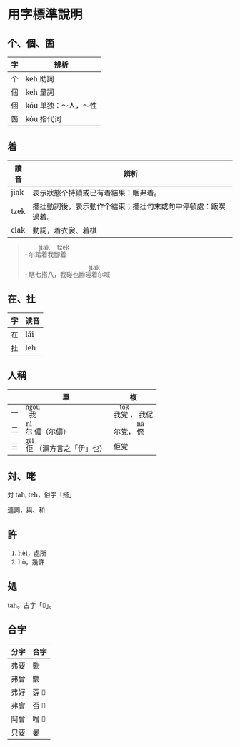 <style>
@import url('https://fonts.googleapis.com/css2?family=Noto+Serif&family=Noto+Serif+SC:wght@500&family=Shippori+Mincho+B1:wght@500&display=swap');
body{
font-family: 'Shippori Mincho B1', 'Noto Serif SC','Noto Serif', serif;
}
rt{font-size:0.85rem}</style>
# 用字標準說明

## 个、個、箇

| 字  | 辨析                 |
| --- | -------------------- |
| 个  | keh 助詞             |
| 個  | keh 量詞             |
| 個  | kóu 单独：～人，～性 |
| 箇  | kóu 指代词           |

## 着

| 讀音 | 辨析                                                         |
| ---- | ------------------------------------------------------------ |
| jiak | 表示狀態个持續或已有着結果：睏弗着。                         |
| tzek | 擺扗動詞後，表示動作个結束；擺扗句末或句中停頓處：飯喫過着。 |
| ciak | 動詞，着衣裳、着棋                                           |

> \- 尔踏<ruby><rb>着</rb><rt>jiak</rt></ruby>我腳<ruby><rb>着</rb><rt>tzek</rt></ruby>
>
> \- 瞎七搭八，我碰也朆碰<ruby><rb>着</rb><rt>jiak</rt></ruby>尔㖪

## 在、扗

| 字  | 读音 |
| --- | ---- |
| 在  | lái  |
| 扗  | leh  |

## 人稱

|     | 單                                                        | 複                                             |
| --- | --------------------------------------------------------- | ---------------------------------------------- |
| 一  | <ruby><rb>我</rb><rt>ngòu</rt></ruby>                     | 我<ruby><rb>党</rb><rt>tok</rt></ruby> ， 我伲 |
| 二  | <ruby><rb>尔</rb><rt>nì</rt></ruby> 儂（尔儂）            | 尔党， <ruby><rb>倷</rb><rt>nā</rt></ruby>     |
| 三  | <ruby><rb>佢</rb><rt>gēi</rt></ruby> （滬方言之「伊」也） | 佢党                                           |

## 対、咾

対 tah, teh，俗字「搭」

連詞，與、和

## 許

1. hèi，處所
1. hò，幾許

## 処

tah。古字「𡍲」。

## 合字

| 分字 | 合字  |
| ---- | ----- |
| 弗要 | 覅    |
| 弗曾 | 朆    |
| 弗好 | 孬 𪥸 |
| 弗會 | 否 𣍐 |
| 阿曾 | 噌 𬁭 |
| 只要 | 嘦    |
